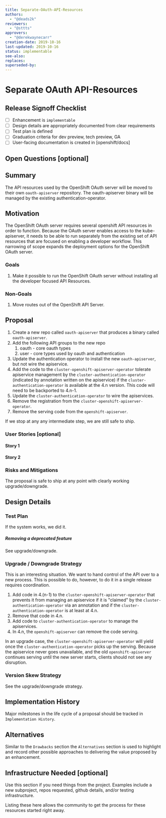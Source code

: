 ```yaml
---
title: Separate-OAuth-API-Resources
authors:
  - "@deads2k"
reviewers:
  - "@sttts"
approvers:
  - "@derekwaynecarr"
creation-date: 2019-10-16
last-updated: 2019-10-16
status: implementable
see-also:
replaces:
superseded-by:
---
```


# Separate OAuth API-Resources

## Release Signoff Checklist

- [ ] Enhancement is `implementable`
- [ ] Design details are appropriately documented from clear requirements
- [ ] Test plan is defined
- [ ] Graduation criteria for dev preview, tech preview, GA
- [ ] User-facing documentation is created in [openshift/docs]

## Open Questions [optional]

## Summary

The API resources used by the OpenShift OAuth server will be moved to their own `oauth-apiserver` repository.
The oauth-apiserver binary will be managed by the existing authentication-operator.

## Motivation

The OpenShift OAuth server requires several openshift API resources in order to function.
Because the OAuth server enables access to the kube-apiserver, it needs to be able to run separately from the existing
set of API resources that are focused on enabling a developer workflow.
This narrowing of scope expands the deployment options for the OpenShift OAuth server.

### Goals

1. Make it possible to run the OpenShift OAuth server without installing all the developer focused API Resources.

### Non-Goals

1. Move routes out of the OpenShift API Server.

## Proposal

1. Create a new repo called `oauth-apiserver` that produces a binary called `oauth-apiserver`.
2. Add the following API groups to the new repo
   1. oauth - core oauth types
   2. user - core types used by oauth and authentication
3. Update the authentication operator to install the new `oauth-apiserver`, but not wire the apiservice.
4. Add the code to the `cluster-openshift-apiserver-operator` tolerate apiservice management by the `cluster-authentication-operator`
(indicated by annotation written on the apiservice) if the `cluster-authentication-operator` is available at the 4.n version.  This code will need to be 
backported to 4.n-1.
5. Update the `cluster-authentication-operator` to wire the apiservices.
6. Remove the registration from the `cluster-openshift-apiserver-operator`.
7. Remove the serving code from the `openshift-apiserver`.

If we stop at any any intermediate step, we are still safe to ship.

### User Stories [optional]

#### Story 1

#### Story 2

### Risks and Mitigations

The proposal is safe to ship at any point with clearly working upgrade/downgrade.

## Design Details

### Test Plan

If the system works, we did it.

##### Removing a deprecated feature

See upgrade/downgrade.

### Upgrade / Downgrade Strategy

This is an interesting situation.  We want to hand control of the API over to a new process.  This is possible to do,
however, to do it in a single release requires coordination.

1. Add code in 4.(n-1) to the `cluster-openshift-apiserver-operator` that prevents it from managing an apiservice if it is "claimed"
by the `cluster-authentication-operator` via an annotation and if the `cluster-authentication-operator` is at least at 4.n.
2. Remove that code in 4.n.
3. Add code to `cluster-authentication-operator` to manage the apiservices.
4. In 4.n, the `openshift-apiserver` can remove the code serving.

In an upgrade case, the `cluster-openshift-apiserver-operator` will yield once the `cluster-authentication-operator` picks up the serving.
Because the apiservice never goes unavailable, and the old `openshift-apiserver` continues serving until the new server
starts, clients should not see any disruption.

### Version Skew Strategy

See the upgrade/downgrade strategy.

## Implementation History

Major milestones in the life cycle of a proposal should be tracked in `Implementation
History`.

## Alternatives

Similar to the `Drawbacks` section the `Alternatives` section is used to
highlight and record other possible approaches to delivering the value proposed
by an enhancement.

## Infrastructure Needed [optional]

Use this section if you need things from the project. Examples include a new
subproject, repos requested, github details, and/or testing infrastructure.

Listing these here allows the community to get the process for these resources
started right away.
